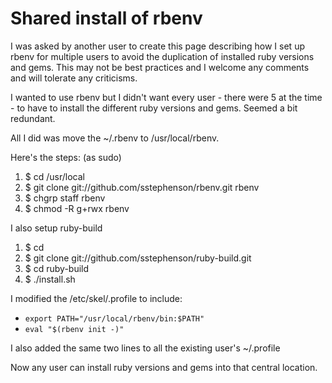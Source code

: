 # Shared install of rbenv

I was asked by another user to create this page describing how I set up rbenv for multiple users to avoid the duplication of installed ruby versions and gems. This may not be best practices and I welcome any comments and will tolerate any criticisms.
 
I wanted to use rbenv but I didn't want every user - there were 5 at the time - to have to install the different ruby versions and gems. Seemed a bit redundant. 

All I did was move the ~/.rbenv to /usr/local/rbenv. 

Here's the steps: (as sudo)

1. $ cd /usr/local
2. $ git clone git://github.com/sstephenson/rbenv.git rbenv
3. $ chgrp staff rbenv
4. $ chmod -R g+rwx rbenv

I also setup ruby-build

1. $ cd
2. $ git clone git://github.com/sstephenson/ruby-build.git
3. $ cd ruby-build
4. $ ./install.sh
 
I modified the /etc/skel/.profile to include:

- `export PATH="/usr/local/rbenv/bin:$PATH"`
- `eval "$(rbenv init -)"`

I also added the same two lines to all the existing user's ~/.profile 

Now any user can install ruby versions and gems into that central location. 
